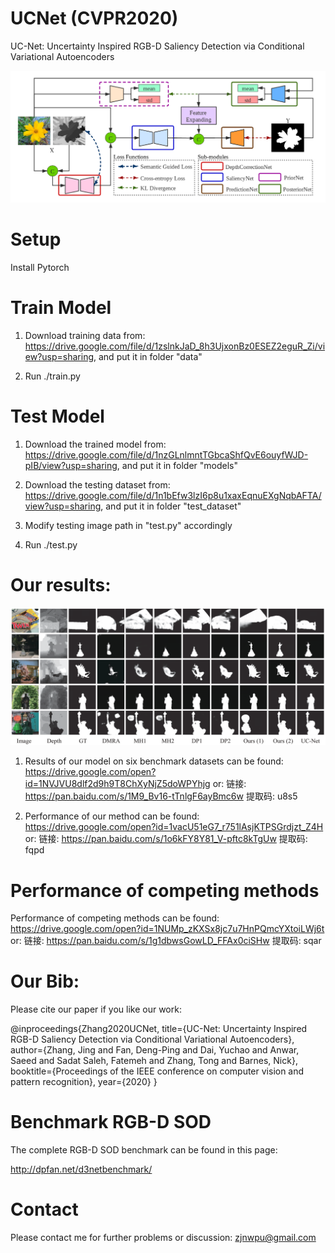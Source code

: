 # UCNet (CVPR2020)
UC-Net: Uncertainty Inspired RGB-D Saliency Detection via Conditional Variational Autoencoders

![alt text](./training_rgbd.png)

# Setup 

Install Pytorch

# Train Model

1. Download training data from: https://drive.google.com/file/d/1zslnkJaD_8h3UjxonBz0ESEZ2eguR_Zi/view?usp=sharing, and put it in folder "data"

2. Run ./train.py

# Test Model

1. Download the trained model from: https://drive.google.com/file/d/1nzGLnlmntTGbcaShfQvE6ouyfWJD-pIB/view?usp=sharing, and put it in folder "models"

2. Download the testing dataset from: https://drive.google.com/file/d/1n1bEfw3lzI6p8u1xaxEqnuEXgNqbAFTA/view?usp=sharing, and put it in folder "test_dataset"

3. Modify testing image path in "test.py" accordingly

4. Run ./test.py


# Our results:

![alt text](./competing_results_show.png)

1. Results of our model on six benchmark datasets can be found: https://drive.google.com/open?id=1NVJVU8dlf2d9h9T8ChXyNjZ5doWPYhjg or: 链接: https://pan.baidu.com/s/1M9_Bv16-tTnlgF6ayBmc6w 提取码: u8s5

2. Performance of our method can be found: https://drive.google.com/open?id=1vacU51eG7_r751lAsjKTPSGrdjzt_Z4H or: 链接: https://pan.baidu.com/s/1o6kFY8Y81_V-pftc8kTgUw 提取码: fqpd

# Performance of competing methods

Performance of competing methods can be found: https://drive.google.com/open?id=1NUMp_zKXSx8jc7u7HnPQmcYXtoiLWj6t or: 链接: https://pan.baidu.com/s/1g1dbwsGowLD_FFAx0ciSHw 提取码: sqar 

# Our Bib:

Please cite our paper if you like our work:

@inproceedings{Zhang2020UCNet,
  title={UC-Net: Uncertainty Inspired RGB-D Saliency Detection via Conditional Variational Autoencoders},
  author={Zhang, Jing and Fan, Deng-Ping and Dai, Yuchao and Anwar, Saeed and Sadat Saleh, Fatemeh and Zhang, Tong and Barnes, Nick},
  booktitle={Proceedings of the IEEE conference on computer vision and pattern recognition},
  year={2020}
}

# Benchmark RGB-D SOD

The complete RGB-D SOD benchmark can be found in this page:

http://dpfan.net/d3netbenchmark/

# Contact

Please contact me for further problems or discussion: zjnwpu@gmail.com



